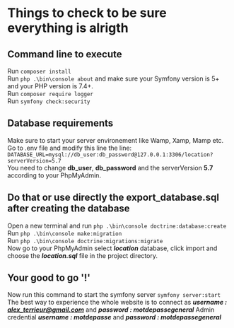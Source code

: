 # Things to check to be sure everything is alrigth

## Command line to execute

Run `composer install`  
Run `php .\bin\console about` and make sure your Symfony version is 5+ and your PHP version is 7.4+.  
Run `composer require logger`  
Run `symfony check:security`  

## Database requirements

Make sure to start your server environement like Wamp, Xamp, Mamp etc.  
Go to .env file and modify this line the line:  
`DATABASE_URL=mysql://db_user:db_password@127.0.0.1:3306/location?serverVersion=5.7`  
You need to change **db_user**, **db_password** and the serverVersion **5.7** according to your PhpMyAdmin.  

## Do that or use directly the export_database.sql after creating the database

Open a new terminal and run `php .\bin\console doctrine:database:create`  
Run `php .\bin\console make:migration`  
Run `php .\bin\console doctrine:migrations:migrate`  
Now go to your PhpMyAdmin select ***location*** database, click import and choose the ***location.sql*** file in the project directory.

## Your good to go '!'

Now run this command to start the symfony server `symfony server:start`
The best way to experience the whole website is to connect as ***username : alex_terrieur@gmail.com*** and ***password : motdepassegeneral***
Admin credential ***username : motdepasse*** and ***password : motdepassegeneral***
